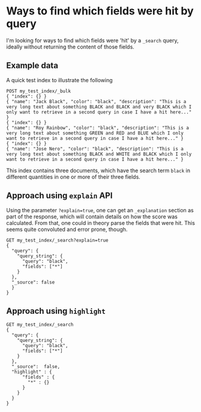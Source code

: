 # Ways to find which fields were hit by query

I'm looking for ways to find which fields were 'hit' by a `_search` query, ideally without returning the content of those fields.

## Example data

A quick test index to illustrate the following

```
POST my_test_index/_bulk
{ "index": {} }
{ "name": "Jack Black", "color": "black", "description": "This is a very long text about something BLACK and BLACK and very BLACK which I only want to retrieve in a second query in case I have a hit here..." }
{ "index": {} }
{ "name": "Roy Rainbow", "color": "black", "description": "This is a very long text about something GREEN and RED and BLUE which I only want to retrieve in a second query in case I have a hit here..." }
{ "index": {} }
{ "name": "Jose Nero", "color": "black", "description": "This is a very long text about something BLACK and WHITE and BLACK which I only want to retrieve in a second query in case I have a hit here..." }
```
This index contains three documents, which have the search term `black` in different quantities in one or more of their three fields.

## Approach using `explain` API

Using the parameter `?explain=true`, one can get an `_explanation` section as part of the response, which will contain details on how the score was calculated. From that, one could in theory parse the fields that were hit. This seems quite convoluted and error prone, though.

```
GET my_test_index/_search?explain=true
{
  "query": {
    "query_string": {
      "query": "black",
      "fields": ["*"]
    }
  },
  "_source": false
  }
}
```

## Approach using `highlight`

```
GET my_test_index/_search
{
  "query": {
    "query_string": {
      "query": "black",
      "fields": ["*"]
    }
  },
  "_source":  false, 
  "highlight" : {
      "fields" : {
        "*" : {}
      }
    }
  }
}
```

